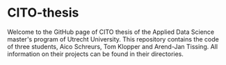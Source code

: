 # CITO-thesis
Welcome to the GitHub page of CITO thesis of the Applied Data Science master's program of Utrecht University. This repository contains the code of three students, Aico Schreurs, Tom Klopper and Arend-Jan Tissing. All information on their projects can be found in their directories.
